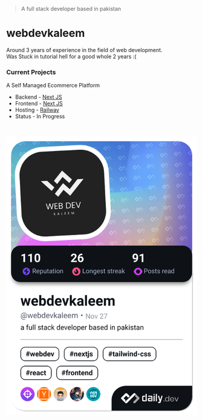 > A full stack developer based in pakistan

# webdevkaleem

Around 3 years of experience in the field of web development. <br/>
Was Stuck in tutorial hell for a good whole 2 years :( 

### Current Projects
A Self Managed Ecommerce Platform
- Backend - [Next JS](https://nextjs.org/docs)
- Frontend - [Next JS](https://nextjs.org/docs)
- Hosting - [Railway](https://docs.railway.com)
- Status - In Progress

<br/>

<a href="https://app.daily.dev/webdevkaleem"><img src="devcard.png" width="648" alt="webdevkaleem's Dev Card"/></a>
